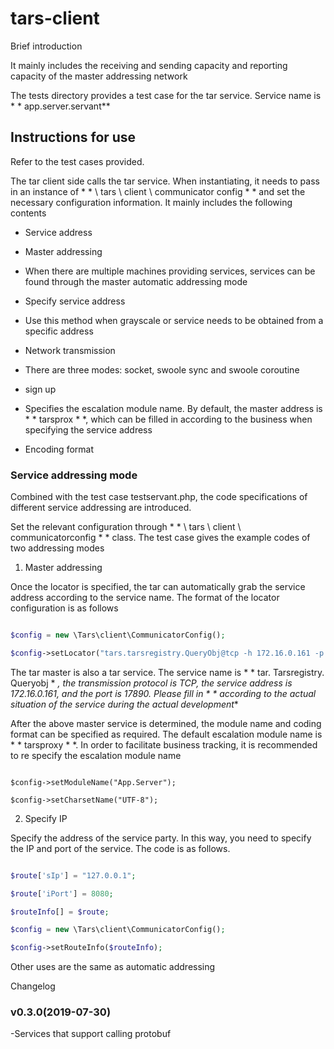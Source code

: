 # tars-client



Brief introduction

It mainly includes the receiving and sending capacity and reporting capacity of the master addressing network



The tests directory provides a test case for the tar service. Service name is * * app.server.servant**



## Instructions for use

Refer to the test cases provided.

The tar client side calls the tar service. When instantiating, it needs to pass in an instance of * * \ tars \ client \ communicator config * * and set the necessary configuration information. It mainly includes the following contents

* Service address

* Master addressing

* When there are multiple machines providing services, services can be found through the master automatic addressing mode

* Specify service address

* Use this method when grayscale or service needs to be obtained from a specific address

* Network transmission

* There are three modes: socket, swoole sync and swoole coroutine

* sign up

* Specifies the escalation module name. By default, the master address is * * tarsprox * *, which can be filled in according to the business when specifying the service address

* Encoding format



### Service addressing mode

Combined with the test case testservant.php, the code specifications of different service addressing are introduced.

Set the relevant configuration through * * \ tars \ client \ communicatorconfig * * class. The test case gives the example codes of two addressing modes

1. Master addressing

Once the locator is specified, the tar can automatically grab the service address according to the service name. The format of the locator configuration is as follows

```php

$config = new \Tars\client\CommunicatorConfig();

$config->setLocator("tars.tarsregistry.QueryObj@tcp -h 172.16.0.161 -p 17890");

```

The tar master is also a tar service. The service name is * * tar. Tarsregistry. Queryobj * *, the transmission protocol is TCP, the service address is 172.16.0.161, and the port is 17890. Please fill in * * according to the actual situation of the service during the actual development**



After the above master service is determined, the module name and coding format can be specified as required. The default escalation module name is * * tarsproxy * *. In order to facilitate business tracking, it is recommended to re specify the escalation module name

```

$config->setModuleName("App.Server");

$config->setCharsetName("UTF-8");

```



2. Specify IP

Specify the address of the service party. In this way, you need to specify the IP and port of the service. The code is as follows.

```php

$route['sIp'] = "127.0.0.1";

$route['iPort'] = 8080;

$routeInfo[] = $route;

$config = new \Tars\client\CommunicatorConfig();

$config->setRouteInfo($routeInfo);

```

Other uses are the same as automatic addressing



Changelog

### v0.3.0(2019-07-30)

-Services that support calling protobuf